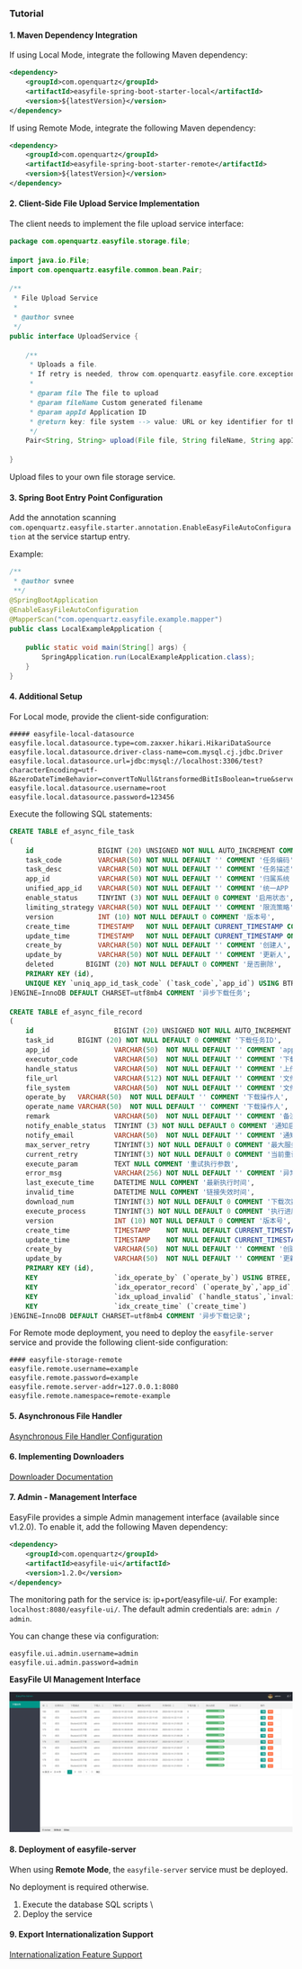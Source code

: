 ### Tutorial

#### 1. Maven Dependency Integration

If using Local Mode, integrate the following Maven dependency:

```xml
<dependency>
    <groupId>com.openquartz</groupId>
    <artifactId>easyfile-spring-boot-starter-local</artifactId>
    <version>${latestVersion}</version>
</dependency>
```

If using Remote Mode, integrate the following Maven dependency:

```xml
<dependency>
    <groupId>com.openquartz</groupId>
    <artifactId>easyfile-spring-boot-starter-remote</artifactId>
    <version>${latestVersion}</version>
</dependency>
```

#### 2. Client-Side File Upload Service Implementation

The client needs to implement the file upload service interface:

```java
package com.openquartz.easyfile.storage.file;

import java.io.File;
import com.openquartz.easyfile.common.bean.Pair;

/**
 * File Upload Service
 *
 * @author svnee
 */
public interface UploadService {

    /**
     * Uploads a file.
     * If retry is needed, throw com.openquartz.easyfile.core.exception.GenerateFileException
     *
     * @param file The file to upload
     * @param fileName Custom generated filename
     * @param appId Application ID
     * @return key: file system --> value: URL or key identifier for the uploaded file
     */
    Pair<String, String> upload(File file, String fileName, String appId);

}
```

Upload files to your own file storage service.

#### 3. Spring Boot Entry Point Configuration

Add the annotation scanning `com.openquartz.easyfile.starter.annotation.EnableEasyFileAutoConfiguration` at the service startup entry.

Example:

```java
/**
 * @author svnee
 **/
@SpringBootApplication
@EnableEasyFileAutoConfiguration
@MapperScan("com.openquartz.easyfile.example.mapper")
public class LocalExampleApplication {

    public static void main(String[] args) {
        SpringApplication.run(LocalExampleApplication.class);
    }
}
```

#### 4. Additional Setup

For Local mode, provide the client-side configuration:

```properties
##### easyfile-local-datasource
easyfile.local.datasource.type=com.zaxxer.hikari.HikariDataSource
easyfile.local.datasource.driver-class-name=com.mysql.cj.jdbc.Driver
easyfile.local.datasource.url=jdbc:mysql://localhost:3306/test?characterEncoding=utf-8&zeroDateTimeBehavior=convertToNull&transformedBitIsBoolean=true&serverTimezone=GMT%2B8
easyfile.local.datasource.username=root
easyfile.local.datasource.password=123456
```

Execute the following SQL statements:

```sql
CREATE TABLE ef_async_file_task
(
    id                BIGINT (20) UNSIGNED NOT NULL AUTO_INCREMENT COMMENT 'id',
    task_code         VARCHAR(50) NOT NULL DEFAULT '' COMMENT '任务编码',
    task_desc         VARCHAR(50) NOT NULL DEFAULT '' COMMENT '任务描述',
    app_id            VARCHAR(50) NOT NULL DEFAULT '' COMMENT '归属系统 APP ID',
    unified_app_id    VARCHAR(50) NOT NULL DEFAULT '' COMMENT '统一APP ID',
    enable_status     TINYINT (3) NOT NULL DEFAULT 0 COMMENT '启用状态',
    limiting_strategy VARCHAR(50) NOT NULL DEFAULT '' COMMENT '限流策略',
    version           INT (10) NOT NULL DEFAULT 0 COMMENT '版本号',
    create_time       TIMESTAMP   NOT NULL DEFAULT CURRENT_TIMESTAMP COMMENT '创建时间',
    update_time       TIMESTAMP   NOT NULL DEFAULT CURRENT_TIMESTAMP ON UPDATE CURRENT_TIMESTAMP COMMENT '更新时间',
    create_by         VARCHAR(50) NOT NULL DEFAULT '' COMMENT '创建人',
    update_by         VARCHAR(50) NOT NULL DEFAULT '' COMMENT '更新人',
    deleted        BIGINT (20) NOT NULL DEFAULT 0 COMMENT '是否删除',
    PRIMARY KEY (id),
    UNIQUE KEY `uniq_app_id_task_code` (`task_code`,`app_id`) USING BTREE
)ENGINE=InnoDB DEFAULT CHARSET=utf8mb4 COMMENT '异步下载任务';

CREATE TABLE ef_async_file_record
(
    id                    BIGINT (20) UNSIGNED NOT NULL AUTO_INCREMENT COMMENT 'id',
    task_id      BIGINT (20) NOT NULL DEFAULT 0 COMMENT '下载任务ID',
    app_id                VARCHAR(50)  NOT NULL DEFAULT '' COMMENT 'app ID',
    executor_code         VARCHAR(50)  NOT NULL DEFAULT '' COMMENT '下载code',
    handle_status         VARCHAR(50)  NOT NULL DEFAULT '' COMMENT '上传状态',
    file_url              VARCHAR(512) NOT NULL DEFAULT '' COMMENT '文件路径',
    file_system           VARCHAR(50)  NOT NULL DEFAULT '' COMMENT '文件所在系统',
    operate_by   VARCHAR(50)  NOT NULL DEFAULT '' COMMENT '下载操作人',
    operate_name VARCHAR(50)  NOT NULL DEFAULT '' COMMENT '下载操作人',
    remark                VARCHAR(50)  NOT NULL DEFAULT '' COMMENT '备注',
    notify_enable_status  TINYINT (3) NOT NULL DEFAULT 0 COMMENT '通知启用状态',
    notify_email          VARCHAR(50)  NOT NULL DEFAULT '' COMMENT '通知有效',
    max_server_retry      TINYINT(3) NOT NULL DEFAULT 0 COMMENT '最大服务重试',
    current_retry         TINYINT(3) NOT NULL DEFAULT 0 COMMENT '当前重试次数',
    execute_param         TEXT NULL COMMENT '重试执行参数',
    error_msg             VARCHAR(256) NOT NULL DEFAULT '' COMMENT '异常信息',
    last_execute_time     DATETIME NULL COMMENT '最新执行时间',
    invalid_time          DATETIME NULL COMMENT '链接失效时间',
    download_num          TINYINT(3) NOT NULL DEFAULT 0 COMMENT '下载次数',
    execute_process       TINYINT(3) NOT NULL DEFAULT 0 COMMENT '执行进度',
    version               INT (10) NOT NULL DEFAULT 0 COMMENT '版本号',
    create_time           TIMESTAMP    NOT NULL DEFAULT CURRENT_TIMESTAMP COMMENT '创建时间',
    update_time           TIMESTAMP    NOT NULL DEFAULT CURRENT_TIMESTAMP ON UPDATE CURRENT_TIMESTAMP COMMENT '更新时间',
    create_by             VARCHAR(50)  NOT NULL DEFAULT '' COMMENT '创建人',
    update_by             VARCHAR(50)  NOT NULL DEFAULT '' COMMENT '更新人',
    PRIMARY KEY (id),
    KEY                   `idx_operate_by` (`operate_by`) USING BTREE,
    KEY                   `idx_operator_record` (`operate_by`,`app_id`,`create_time`),
    KEY                   `idx_upload_invalid` (`handle_status`,`invalid_time`,[id](file:///Users/jackxu/Documents/Code/github.com/openquartz/easy-file/easyfile-example/easyfile-example-local/src/main/java/com/openquartz/easyfile/example/model/School.java#L11-L11)),
    KEY                   `idx_create_time` (`create_time`)
)ENGINE=InnoDB DEFAULT CHARSET=utf8mb4 COMMENT '异步下载记录';
```

For Remote mode deployment, you need to deploy the `easyfile-server` service and provide the following client-side configuration:

```properties
#### easyfile-storage-remote
easyfile.remote.username=example
easyfile.remote.password=example
easyfile.remote.server-addr=127.0.0.1:8080
easyfile.remote.namespace=remote-example
```

#### 5. Asynchronous File Handler

[Asynchronous File Handler Configuration](./AsyncFileHandler.md)

#### 6. Implementing Downloaders

[Downloader Documentation](BaseDownloadExecutor.md)

#### 7. Admin - Management Interface

EasyFile provides a simple Admin management interface (available since v1.2.0). To enable it, add the following Maven dependency:

```xml
<dependency>
    <groupId>com.openquartz</groupId>
    <artifactId>easyfile-ui</artifactId>
    <version>1.2.0</version>
</dependency>
```

The monitoring path for the service is: ip+port/easyfile-ui/. For example: `localhost:8080/easyfile-ui/`. The default admin credentials are: `admin / admin`.

You can change these via configuration:

```properties
easyfile.ui.admin.username=admin
easyfile.ui.admin.password=admin
```

**EasyFile UI Management Interface**

![EasyFileUI](./image/EasyfileUi.png)

#### 8. Deployment of easyfile-server

When using **Remote Mode**, the `easyfile-server` service must be deployed.

No deployment is required otherwise.

1. Execute the database SQL scripts \
2. Deploy the service

#### 9. Export Internationalization Support

[Internationalization Feature Support](./I18n.md)